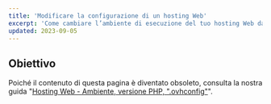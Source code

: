 ```yaml
---
title: 'Modificare la configurazione di un hosting Web'
excerpt: 'Come cambiare l’ambiente di esecuzione del tuo hosting Web dallo Spazio Cliente OVHcloud'
updated: 2023-09-05
---
```


## Obiettivo

Poiché il contenuto di questa pagina è diventato obsoleto, consulta la nostra guida "[Hosting Web - Ambiente, versione PHP, ".ovhconfig"](/pages/web_cloud/web_hosting/configure_your_web_hosting)".